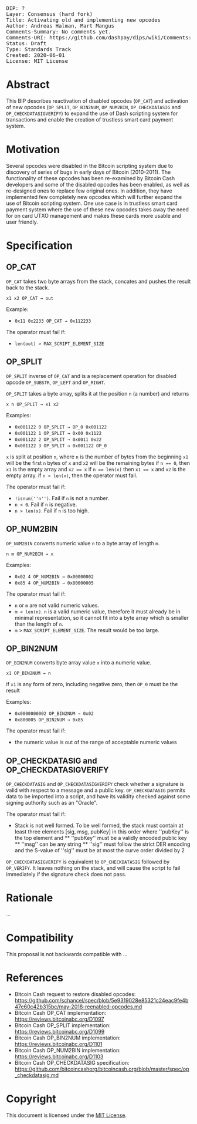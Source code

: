 <pre>
DIP: ?
Layer: Consensus (hard fork)
Title: Activating old and implementing new opcodes
Author: Andreas Halman, Mart Mangus
Comments-Summary: No comments yet.
Comments-URI: https://github.com/dashpay/dips/wiki/Comments:DIP-?
Status: Draft
Type: Standards Track
Created: 2020-06-01
License: MIT License
</pre>

# Abstract
<!-- A short (~200 word) description of the technical issue being addressed -->

This BIP describes reactivation of disabled opcodes (`OP_CAT`) and activation of new opcodes (`OP_SPLIT`, `OP_BIN2NUM`, `OP_NUM2BIN`, `OP_CHECKDATASIG` and `OP_CHECKDATASIGVERIFY`) to expand the use of Dash scripting system for transactions and enable the creation of trustless smart card payment system.


# Motivation
<!-- The motivation is critical for BIPs that want to change the Bitcoin protocol. It should clearly explain why the existing protocol is inadequate to address the problem that the BIP solves -->

Several opcodes were disabled in the Bitcoin scripting system due to discovery of series of bugs in early days of Bitcoin (2010-2011). The functionality of these opcodes has been re-examined by Bitcoin Cash developers and some of the disabled opcodes has been enabled, as well as re-designed ones to replace few original ones. In addition, they have implemented few completely new opcodes which will further expand the use of Bitcoin scripting system. One use case is in trustless smart card payment system where the use of these new opcodes takes away the need for on card UTXO management and makes these cards more usable and user friendly.

# Specification
<!-- The technical specification should describe the syntax and semantics of any new feature. The specification should be detailed enough to allow competing, interoperable implementations for any of the current Bitcoin platforms -->
<!-- OP_CAT, OP_SPLIT, OP_BIN2NUM and OP_NUM2BIN TEXT COPIED FROM: https://github.com/schancel/spec/blob/5e9319028e85321c24eac9fe4b47e60c42b315bc/may-2018-reenabled-opcodes.md -->

## OP_CAT
`OP_CAT` takes two byte arrays from the stack, concates and pushes the result back to the stack.


`x1 x2 OP_CAT → out`


Example:
* `0x11 0x2233 OP_CAT → 0x112233`

The operator must fail if:
* `len(out) > MAX_SCRIPT_ELEMENT_SIZE`

## OP_SPLIT
`OP_SPLIT` inverse of `OP_CAT` and is a replacement operation for disabled opcode `OP_SUBSTR`, `OP_LEFT` and `OP_RIGHT`.

`OP_SPLIT` takes a byte array, splits it at the position `n` (a number) and returns

`x n OP_SPLIT → x1 x2`


Examples:
* `0x001122 0 OP_SPLIT → OP_0 0x001122`
* `0x001122 1 OP_SPLIT → 0x00 0x1122`
* `0x001122 2 OP_SPLIT → 0x0011 0x22`
* `0x001122 3 OP_SPLIT → 0x001122 OP_0`


`x` is split at position `n`, where `n` is the number of bytes from the beginning
`x1` will be the first `n` bytes of `x` and `x2` will be the remaining bytes
if `n == 0`, then `x1` is the empty array and `x2 == x`
if `n == len(x)` then `x1 == x` and `x2` is the empty array.
if `n > len(x)`, then the operator must fail.

The operator must fail if:
* `!isnum(''n'')`. Fail if `n` is not a number.
* `n < 0`. Fail if `n` is negative.
* `n > len(x)`. Fail if `n` is too high.

## OP_NUM2BIN
`OP_NUM2BIN` converts numeric value `n` to a byte array of length `m`.

`n m OP_NUM2BIN → x`

Examples:
* `0x02 4 OP_NUM2BIN → 0x00000002`
* `0x85 4 OP_NUM2BIN → 0x80000005`


The operator must fail if:
* `n` or `m` are not valid numeric values.
* `m < len(n)`. `n` is a valid numeric value, therefore it must already be in minimal representation, so it cannot fit into a byte array which is smaller than the length of `n`.
* `m` > `MAX_SCRIPT_ELEMENT_SIZE`. The result would be too large.


## OP_BIN2NUM
`OP_BIN2NUM` converts byte array value `x` into a numeric value.

`x1 OP_BIN2NUM → n`

if `x1` is any form of zero, including negative zero, then `OP_0` must be the result

Examples:
* `0x0000000002 OP_BIN2NUM → 0x02`
* `0x800005 OP_BIN2NUM → 0x85`

The operator must fail if:
* the numeric value is out of the range of acceptable numeric values


## OP_CHECKDATASIG and OP_CHECKDATASIGVERIFY
`OP_CHECKDATASIG` and `OP_CHECKDATASIGVERIFY` check whether a signature is valid with respect to a message and a public key. `OP_CHECKDATASIG` permits data to be imported into a script, and have its validity checked against some signing authority such as an "Oracle".

The operator must fail if:
* Stack is not well formed. To be well formed, the stack must contain at least three elements [sig, msg, pubKey] in this order where ''pubKey'' is the top element and
** ''pubKey'' must be a validly encoded public key
** ''msg'' can be any string
** ''sig'' must follow the strict DER encoding and the S-value of ''sig'' must be at most the curve order divided by 2


`OP_CHECKDATASIGVERIFY` is equivalent to `OP_CHECKDATASIG` followed by `OP_VERIFY`. It leaves nothing on the stack, and will cause the script to fail immediately if the signature check does not pass.

# Rationale
<!-- The rationale fleshes out the specification by describing what motivated the design and why particular design decisions were made. It should describe alternate designs that were considered and related work. The rationale should provide evidence of consensus within the community and discuss important objections or concerns raised during discussion -->

...

# Compatibility
<!-- All BIPs that introduce backwards incompatibilities must include a section describing these incompatibilities and their severity. The BIP must explain how the author proposes to deal with these incompatibilities -->

This proposal is not backwards compatible with ...


# References
<!-- The reference implementation must be completed before any BIP is given status "Final", but it need not be completed before the BIP is accepted. It is better to finish the specification and rationale first and reach consensus on it before writing code. The final implementation must include test code and documentation appropriate for the Bitcoin protocol -->

* Bitcoin Cash request to restore disabled opcodes: https://github.com/schancel/spec/blob/5e9319028e85321c24eac9fe4b47e60c42b315bc/may-2018-reenabled-opcodes.md
* Bitcoin Cash OP_CAT implementation: https://reviews.bitcoinabc.org/D1097
* Bitcoin Cash OP_SPLIT implementation: https://reviews.bitcoinabc.org/D1099
* Bitcoin Cash OP_BIN2NUM implementation: https://reviews.bitcoinabc.org/D1101
* Bitcoin Cash OP_NUM2BIN implementation: https://reviews.bitcoinabc.org/D1103
* Bitcoin Cash OP_CHECKDATASIG specification: https://github.com/bitcoincashorg/bitcoincash.org/blob/master/spec/op_checkdatasig.md

# Copyright
<!-- The BIP must be explicitly licensed under acceptable copyright terms -->
This document is licensed under the [MIT License](https://opensource.org/licenses/MIT).
